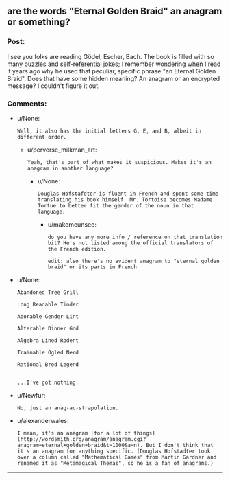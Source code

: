 ## are the words "Eternal Golden Braid" an anagram or something?

### Post:

I see you folks are reading Gödel, Escher, Bach. The book is filled with so many puzzles and self-referential jokes; I remember wondering when I read it years ago why he used that peculiar, specific phrase "an Eternal Golden Braid". Does that have some hidden meaning? An anagram or an encrypted message? I couldn't figure it out.

### Comments:

- u/None:
  ```
  Well, it also has the initial letters G, E, and B, albeit in different order.
  ```

  - u/perverse_milkman_art:
    ```
    Yeah, that's part of what makes it suspicious. Makes it's an anagram in another language?
    ```

    - u/None:
      ```
      Douglas Hofstafdter is fluent in French and spent some time translating his book himself. Mr. Tortoise becomes Madame Tortue to better fit the gender of the noun in that language.
      ```

      - u/makemeunsee:
        ```
        do you have any more info / reference on that translation bit? He's not listed among the official translators of the French edition.

        edit: also there's no evident anagram to "eternal golden braid" or its parts in French
        ```

- u/None:
  ```
  Abandoned Tree Grill

  Long Readable Tinder

  Adorable Gender Lint

  Alterable Dinner God

  Algebra Lined Rodent

  Trainable Ogled Nerd

  Rational Bred Legend


  ...I've got nothing.
  ```

- u/Newfur:
  ```
  No, just an anag-ac-strapolation.
  ```

- u/alexanderwales:
  ```
  I mean, it's an anagram [for a lot of things](http://wordsmith.org/anagram/anagram.cgi?anagram=eternal+golden+braid&t=1000&a=n). But I don't think that it's an anagram for anything specific. (Douglas Hofstadter took over a column called "Mathematical Games" from Martin Gardner and renamed it as "Metamagical Themas", so he is a fan of anagrams.)
  ```

---

